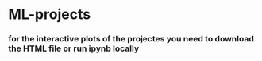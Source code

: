 # ML-projects
### for the interactive plots of the projectes you need to download the HTML file or run ipynb locally 
